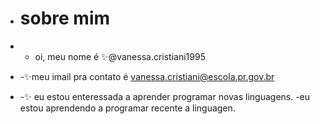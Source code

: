 - # sobre mim

- - oi, meu nome é ✨@vanessa.cristiani1995
- -✨meu imail pra contato é vanessa.cristiani@escola.pr.gov.br
- -✨ eu estou enteressada a aprender programar novas linguagens. 
-eu estou aprendendo a programar recente a linguagen.
